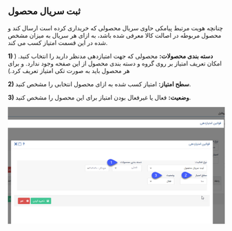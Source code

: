 ## ثبت سریال محصول 



  چنانچه هویت مرتبط پیامکی حاوی سریال محصولی که خریداری کرده است ارسال کند و محصول مربوطه در اصالت کالا معرفی شده باشد، به ازای هر سریال به میزان مشخص شده در این قسمت امتیاز کسب می کند.

**1) دسته بندی محصولات:** محصولی که جهت امتیازدهی مدنظر دارید را انتخاب کنید. ( امکان تعریف امتیاز بر روی گروه و دسته بندی محصول از این صفحه وجود ندارد. و برای هر محصول باید به صورت تکی امتیاز تعریف کرد.)

**2) سطح امتیاز:** امتیاز کسب شده به ازای محصول انتخابی را مشخص کنید.

**3) وضعیت:** فعال یا غیرفعال بودن امتیاز برای این محصول را مشخص کنید.

![](editprofile2.png)

